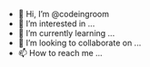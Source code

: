 - 👋 Hi, I’m @codeingroom
- 👀 I’m interested in ...
- 🌱 I’m currently learning ...
- 💞️ I’m looking to collaborate on ...
- 📫 How to reach me ...

<!---
codeingroom/codeingroom is a ✨ special ✨ repository because its `README.md` (this file) appears on your GitHub profile.
You can click the Preview link to take a look at your changes.
--->
